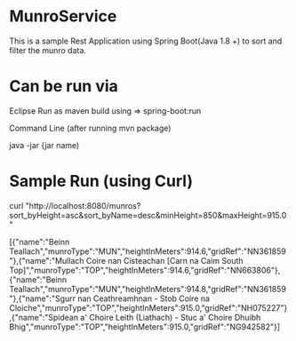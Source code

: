 # MunroService
This is a sample Rest Application using Spring Boot(Java 1.8 +) to sort and filter the munro data.

# Can be run via 
Eclipse
Run as maven build using => spring-boot:run

Command Line (after running mvn package)

java -jar {jar name)

# Sample Run (using Curl)
curl "http://localhost:8080/munros?sort_byHeight=asc&sort_byName=desc&minHeight=850&maxHeight=915.0"

[{"name":"Beinn Teallach","munroType":"MUN","heightInMeters":914.6,"gridRef":"NN361859"},{"name":"Mullach Coire nan Cisteachan [Carn na Caim South Top]","munroType":"TOP","heightInMeters":914.6,"gridRef":"NN663806"},{"name":"Beinn Teallach","munroType":"MUN","heightInMeters":914.8,"gridRef":"NN361859"},{"name":"Sgurr nan Ceathreamhnan - Stob Coire na Cloiche","munroType":"TOP","heightInMeters":915.0,"gridRef":"NH075227"},{"name":"Spidean a' Choire Leith (Liathach) - Stuc a' Choire Dhuibh Bhig","munroType":"TOP","heightInMeters":915.0,"gridRef":"NG942582"}]


